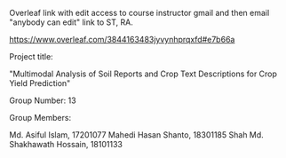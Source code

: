 Overleaf link with edit access to course instructor gmail and then email "anybody can edit" link to ST, RA.

https://www.overleaf.com/3844163483jyvynhprqxfd#e7b66a

Project title:

"Multimodal Analysis of Soil Reports and Crop Text Descriptions for Crop Yield Prediction"

Group Number: 13

Group Members: 

Md. Asiful Islam, 17201077 
Mahedi Hasan Shanto, 18301185
Shah Md. Shakhawath Hossain, 18101133 
